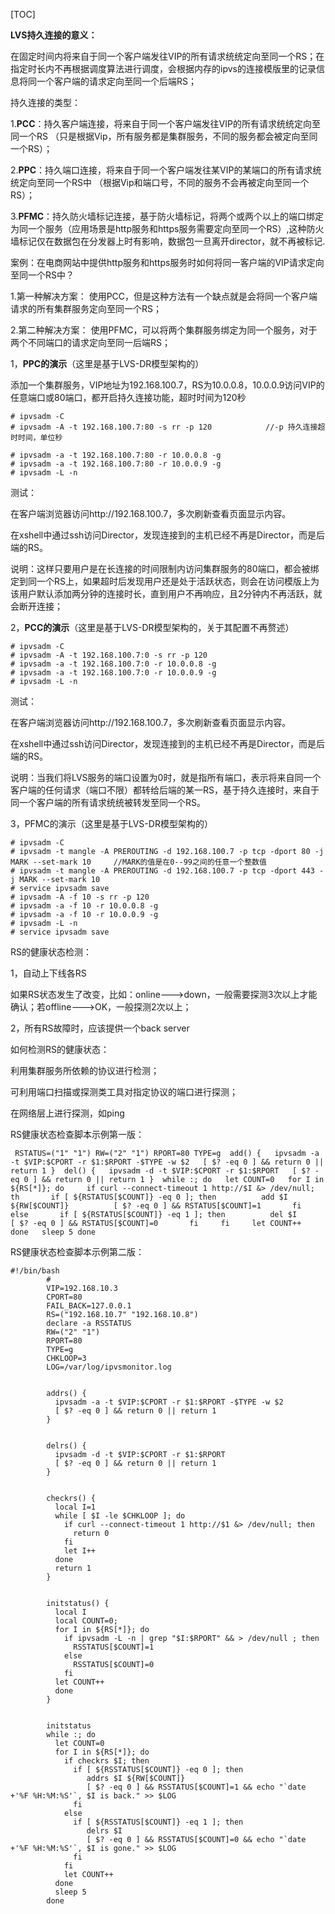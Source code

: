 [TOC]

**LVS持久连接的意义：**

  在固定时间内将来自于同一个客户端发往VIP的所有请求统统定向至同一个RS；在指定时长内不再根据调度算法进行调度，会根据内存的ipvs的连接模版里的记录信息将同一个客户端的请求定向至同一个后端RS；

持久连接的类型：

  1.**PCC**：持久客户端连接，将来自于同一个客户端发往VIP的所有请求统统定向至同一个RS （只是根据Vip，所有服务都是集群服务，不同的服务都会被定向至同一个RS）；

  2.**PPC**：持久端口连接，将来自于同一个客户端发往某VIP的某端口的所有请求统统定向至同一个RS中  （根据Vip和端口号，不同的服务不会再被定向至同一个RS）；

  3.**PFMC**：持久防火墙标记连接，基于防火墙标记，将两个或两个以上的端口绑定为同一个服务（应用场景是http服务和https服务需要定向至同一个RS）,这种防火墙标记仅在数据包在分发器上时有影响，数据包一旦离开director，就不再被标记.

案例：在电商网站中提供http服务和https服务时如何将同一客户端的VIP请求定向至同一个RS中？

1.第一种解决方案： 使用PCC，但是这种方法有一个缺点就是会将同一个客户端请求的所有集群服务定向至同一个RS；

2.第二种解决方案： 使用PFMC，可以将两个集群服务绑定为同一个服务，对于两个不同端口的请求定向至同一后端RS；

1，**PPC的演示**（这里是基于LVS-DR模型架构的）

添加一个集群服务，VIP地址为192.168.100.7，RS为10.0.0.8，10.0.0.9访问VIP的任意端口或80端口，都开启持久连接功能，超时时间为120秒

 

```
# ipvsadm -C
# ipvsadm -A -t 192.168.100.7:80 -s rr -p 120            //-p 持久连接超时时间，单位秒

# ipvsadm -a -t 192.168.100.7:80 -r 10.0.0.8 -g
# ipvsadm -a -t 192.168.100.7:80 -r 10.0.0.9 -g
# ipvsadm -L -n
```

测试：

在客户端浏览器访问http://192.168.100.7，多次刷新查看页面显示内容。

在xshell中通过ssh访问Director，发现连接到的主机已经不再是Director，而是后端的RS。

说明：这样只要用户是在长连接的时间限制内访问集群服务的80端口，都会被绑定到同一个RS上，如果超时后发现用户还是处于活跃状态，则会在访问模版上为该用户默认添加两分钟的连接时长，直到用户不再响应，且2分钟内不再活跃，就会断开连接；

2，**PCC的演示**（这里是基于LVS-DR模型架构的，关于其配置不再赘述）  

 

```
# ipvsadm -C
# ipvsadm -A -t 192.168.100.7:0 -s rr -p 120        
# ipvsadm -a -t 192.168.100.7:0 -r 10.0.0.8 -g
# ipvsadm -a -t 192.168.100.7:0 -r 10.0.0.9 -g
# ipvsadm -L -n
```

测试：

在客户端浏览器访问http://192.168.100.7，多次刷新查看页面显示内容。

在xshell中通过ssh访问Director，发现连接到的主机已经不再是Director，而是后端的RS。

说明：当我们将LVS服务的端口设置为0时，就是指所有端口，表示将来自同一个客户端的任何请求（端口不限）都转给后端的某一RS，基于持久连接时，来自于同一个客户端的所有请求统统被转发至同一个RS。

3，PFMC的演示（这里是基于LVS-DR模型架构的）

 

```
# ipvsadm -C
# ipvsadm -t mangle -A PREROUTING -d 192.168.100.7 -p tcp -dport 80 -j MARK --set-mark 10     //MARK的值是在0--99之间的任意一个整数值
# ipvsadm -t mangle -A PREROUTING -d 192.168.100.7 -p tcp -dport 443 -j MARK --set-mark 10
# service ipvsadm save
# ipvsadm -A -f 10 -s rr -p 120
# ipvsadm -a -f 10 -r 10.0.0.8 -g 
# ipvsadm -a -f 10 -r 10.0.0.9 -g
# ipvsadm -L -n
# service ipvsadm save
```

RS的健康状态检测：

1，自动上下线各RS

​    如果RS状态发生了改变，比如：online--->down，一般需要探测3次以上才能确认；若offline--->OK，一般探测2次以上；

2，所有RS故障时，应该提供一个back server

如何检测RS的健康状态：

   利用集群服务所依赖的协议进行检测；

   可利用端口扫描或探测类工具对指定协议的端口进行探测；

  在网络层上进行探测，如ping

RS健康状态检查脚本示例第一版：

```
 RSTATUS=("1" "1") RW=("2" "1") RPORT=80 TYPE=g  add() {   ipvsadm -a -t $VIP:$CPORT -r $1:$RPORT -$TYPE -w $2   [ $? -eq 0 ] && return 0 || return 1 }  del() {   ipvsadm -d -t $VIP:$CPORT -r $1:$RPORT   [ $? -eq 0 ] && return 0 || return 1 }  while :; do   let COUNT=0   for I in ${RS[*]}; do     if curl --connect-timeout 1 http://$I &> /dev/null; th       if [ ${RSTATUS[$COUNT]} -eq 0 ]; then          add $I ${RW[$COUNT]}          [ $? -eq 0 ] && RSTATUS[$COUNT]=1       fi     else       if [ ${RSTATUS[$COUNT]} -eq 1 ]; then          del $I          [ $? -eq 0 ] && RSTATUS[$COUNT]=0       fi     fi     let COUNT++   done   sleep 5 done
```

RS健康状态检查脚本示例第二版：

 

```
#!/bin/bash
        #
        VIP=192.168.10.3
        CPORT=80
        FAIL_BACK=127.0.0.1
        RS=("192.168.10.7" "192.168.10.8")
        declare -a RSSTATUS
        RW=("2" "1")
        RPORT=80
        TYPE=g
        CHKLOOP=3
        LOG=/var/log/ipvsmonitor.log


        addrs() {
          ipvsadm -a -t $VIP:$CPORT -r $1:$RPORT -$TYPE -w $2
          [ $? -eq 0 ] && return 0 || return 1
        }


        delrs() {
          ipvsadm -d -t $VIP:$CPORT -r $1:$RPORT 
          [ $? -eq 0 ] && return 0 || return 1
        }


        checkrs() {
          local I=1
          while [ $I -le $CHKLOOP ]; do 
            if curl --connect-timeout 1 http://$1 &> /dev/null; then
              return 0
            fi
            let I++
          done
          return 1
        }


        initstatus() {
          local I
          local COUNT=0;
          for I in ${RS[*]}; do
            if ipvsadm -L -n | grep "$I:$RPORT" && > /dev/null ; then
              RSSTATUS[$COUNT]=1
            else 
              RSSTATUS[$COUNT]=0
            fi
          let COUNT++
          done
        }


        initstatus
        while :; do
          let COUNT=0
          for I in ${RS[*]}; do
            if checkrs $I; then
              if [ ${RSSTATUS[$COUNT]} -eq 0 ]; then
                 addrs $I ${RW[$COUNT]}
                 [ $? -eq 0 ] && RSSTATUS[$COUNT]=1 && echo "`date +'%F %H:%M:%S'`, $I is back." >> $LOG
              fi
            else
              if [ ${RSSTATUS[$COUNT]} -eq 1 ]; then
                 delrs $I
                 [ $? -eq 0 ] && RSSTATUS[$COUNT]=0 && echo "`date +'%F %H:%M:%S'`, $I is gone." >> $LOG
              fi
            fi
            let COUNT++
          done 
          sleep 5
        done
```